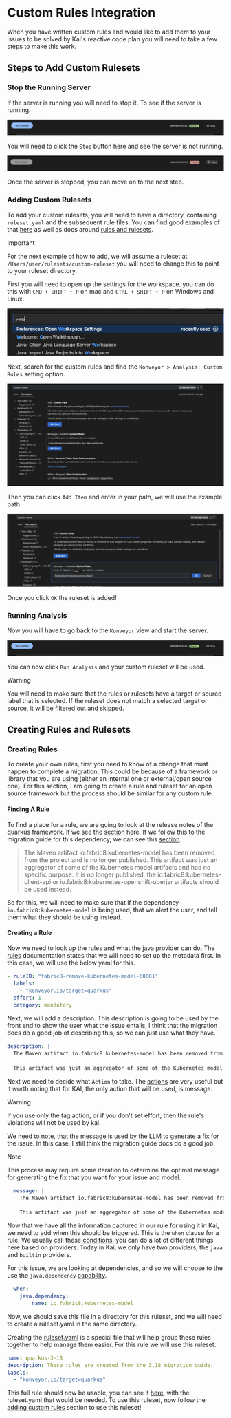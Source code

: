 # Custom Rules Integration

When you have written custom rules and would like to add them to your issues to be solved by Kai's reactive code plan you will need to take a few steps to make this work.

## Steps to Add Custom Rulesets

### Stop the Running Server

If the server is running you will need to stop it. To see if the server is running.

![image](images/custom_rules/running_server.png)

You will need to click the `Stop` button here and see the server is not running.

![image](images/custom_rules/stopped_server.png)

Once the server is stopped, you can move on to the next step.

### Adding Custom Rulesets

To add your custom rulesets, you will need to have a directory, containing `ruleset.yaml` and the subsequent rule files. You can find good examples of that [here](https://github.com/konveyor/rulesets/tree/main/default/generated) as well as docs around [rules and rulesets](https://github.com/konveyor/analyzer-lsp/blob/main/docs/rules.md).

> [!IMPORTANT]
> For the next example of how to add, we will assume a ruleset at `/Users/user/rulesets/custom-ruleset` you will need to change this to point to your ruleset directory.

First you will need to open up the settings for the workspace. you can do this with `CMD + SHIFT + P` on mac and `CTRL + SHIFT + P` on Windows and Linux.

![image](images/open_settings.png)

Next, search for the custom rules and find the `Konveyor > Analysis: Custom Rules` setting option.

![image](images/custom_rules/search_custom_rules.png)

Then you can click `Add Item` and enter in your path, we will use the example path.

![image](images/custom_rules/add_custom_ruleset.png)

Once you click `OK` the ruleset is added!

### Running Analysis

Now you will have to go back to the `Konveyor` view and start the server.

![image](images/custom_rules/running_server.png)

You can now click `Run Analysis` and your custom ruleset will be used.

> [!WARNING]
> You will need to make sure that the rules or rulesets have a target or source label that is selected. If the ruleset does not match a selected target or source, it will be filtered out and skipped.

## Creating Rules and Rulesets

### Creating Rules

To create your own rules, first you need to know of a change that must happen to complete a migration. This could be because of a framework or library that you are using (either an internal one or external/open source one). For this section, I am going to create a rule and ruleset for an open source framework but the process should be similar for any custom rule.

#### Finding A Rule

To find a place for a rule, we are going to look at the release notes of the quarkus framework. If we see the [section](https://github.com/quarkusio/quarkus/wiki/Migration-Guide-3.18#kubernetes-client-fabric8) here. If we follow this to the migration guide for this dependency, we can see this [section](https://github.com/fabric8io/kubernetes-client/blob/main/doc/MIGRATION-v7.md#kubernetes-model-artifact-removed-).

> The Maven artifact io.fabric8:kubernetes-model has been removed from the project and is no longer published.
> This artifact was just an aggregator of some of the Kubernetes model artifacts and had no specific purpose. It is no longer published, the io.fabric8:kubernetes-client-api or io.fabric8:kubernetes-openshift-uberjar artifacts should be used instead.

So for this, we will need to make sure that if the dependency `io.fabric8:kubernetes-model` is being used, that we alert the user, and tell them what they should be using instead.

#### Creating a Rule

Now we need to look up the rules and what the java provider can do. The [rules](https://github.com/konveyor/analyzer-lsp/blob/main/docs/rules.md#rule-metadata) documentation states that we will need to set up the metadata first. In this case, we will use the below yaml for this.

```yaml
- ruleID: "fabric8-remove-kubernetes-model-00001"
  labels:
    - "konveyor.io/target=quarkus"
  effort: 1
  category: mandatory
```

Next, we will add a description. This description is going to be used by the front end to show the user what the issue entails, I think that the migration docs do a good job of describing this, so we can just use what they have.

```yaml
description: |
  The Maven artifact io.fabric8:kubernetes-model has been removed from the project and is no longer published.

  This artifact was just an aggregator of some of the Kubernetes model artifacts and had no specific purpose. It is no longer published, the io.fabric8:kubernetes-client-api or io.fabric8:kubernetes-openshift-uberjar artifacts should be used instead."
```

Next we need to decide what `Action` to take. The [actions](https://github.com/konveyor/analyzer-lsp/blob/main/docs/rules.md#rule-actions) are very useful but it worth noting that for KAI, the only action that will be used, is message.

> [!WARNING]
> If you use only the tag action, or if you don't set effort, then the rule's violations will not be used by kai.

We need to note, that the message is used by the LLM to generate a fix for the issue. In this case, I still think the migration guide docs do a good job.

> [!NOTE]
> This process may require some iteration to determine the optimal message for generating the fix that you want for your issue and model.

```yaml
  message: |
  	The Maven artifact io.fabric8:kubernetes-model has been removed from the project and is no longer published.

  	This artifact was just an aggregator of some of the Kubernetes model artifacts and had no specific purpose. It is no longer published, the io.fabric8:kubernetes-client-api or io.fabric8:kubernetes-openshift-uberjar artifacts should be used instead."
```

Now that we have all the information captured in our rule for using it in Kai, we need to add when this should be triggered. This is the `when` clause for a rule. We usually call these [conditions](https://github.com/konveyor/analyzer-lsp/blob/main/docs/rules.md#rule-conditions), you can do a lot of different things here based on providers. Today in Kai, we only have two providers, the `java` and `builtin` providers.

For this issue, we are looking at dependencies, and so we will choose to the use the `java.dependency` [capability](https://github.com/konveyor/analyzer-lsp/blob/main/docs/rules.md#provider-condition).

```yaml
  when:
  	java.dependency:
  		name: io.fabric8.kubernetes-model
```

Now, we should save this file in a directory for this ruleset, and we will need to create a ruleset.yaml in the same directory.

Creating the [ruleset.yaml](https://github.com/konveyor/analyzer-lsp/blob/main/docs/rules.md#ruleset) is a special file that will help group these rules together to help manage them easier. For this rule we will use this ruleset.

```yaml
name: quarkus-3-18
description: These rules are created from the 3.18 migration guide.
labels:
  - "konveyor.io/target=quarkus"
```

This full rule should now be usable, you can see it [here](./custom-ruleset-example), with the ruleset.yaml that would be needed. To use this ruleset, now follow the [adding custom rules](#steps-to-add-custom-rulesets) section to use this ruleset!
